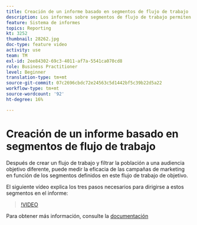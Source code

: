 ```yaml
---
title: Creación de un informe basado en segmentos de flujo de trabajo
description: Los informes sobre segmentos de flujo de trabajo permiten agregar código de segmento de flujo de trabajo en los informes dinámicos.
feature: Sistema de informes
topics: Reporting
kt: 3252
thumbnail: 28262.jpg
doc-type: feature video
activity: use
team: TM
exl-id: 2ee84302-69c3-4011-af7a-5541ca070cd8
role: Business Practitioner
level: Beginner
translation-type: tm+mt
source-git-commit: 07c2696cbdc72e24563c5d1442bf5c39b22d5a22
workflow-type: tm+mt
source-wordcount: '92'
ht-degree: 16%

---
```


# Creación de un informe basado en segmentos de flujo de trabajo

Después de crear un flujo de trabajo y filtrar la población a una audiencia objetivo diferente, puede medir la eficacia de las campañas de marketing en función de los segmentos definidos en este flujo de trabajo de objetivo.

El siguiente vídeo explica los tres pasos necesarios para dirigirse a estos segmentos en el informe:

>[!VIDEO](https://video.tv.adobe.com/v/28262?quality=12)

Para obtener más información, consulte la [documentación](https://docs.adobe.com/content/help/en/campaign-standard/using/reporting/customizing-reports/creating-a-report-workflow-segment.html)

